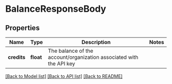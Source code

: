 # BalanceResponseBody


## Properties
Name | Type | Description | Notes
------------ | ------------- | ------------- | -------------
**credits** | **float** | The balance of the account/organization associated with the API key | 

[[Back to Model list]](../README.md#documentation-for-models) [[Back to API list]](../README.md#documentation-for-api-endpoints) [[Back to README]](../README.md)


